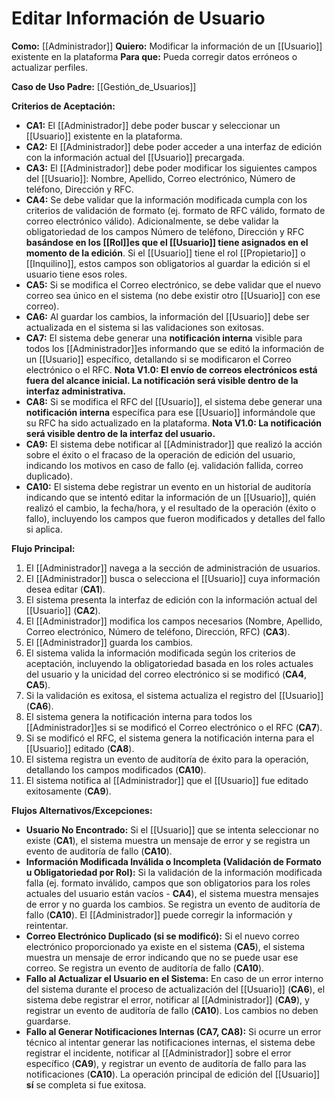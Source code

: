 # Editar Información de Usuario

**Como:** [[Administrador]]
**Quiero:** Modificar la información de un [[Usuario]] existente en la plataforma
**Para que:** Pueda corregir datos erróneos o actualizar perfiles.

**Caso de Uso Padre:** [[Gestión_de_Usuarios]]

**Criterios de Aceptación:**

*   **CA1:** El [[Administrador]] debe poder buscar y seleccionar un [[Usuario]] existente en la plataforma.
*   **CA2:** El [[Administrador]] debe poder acceder a una interfaz de edición con la información actual del [[Usuario]] precargada.
*   **CA3:** El [[Administrador]] debe poder modificar los siguientes campos del [[Usuario]]: Nombre, Apellido, Correo electrónico, Número de teléfono, Dirección y RFC.
*   **CA4:** Se debe validar que la información modificada cumpla con los criterios de validación de formato (ej. formato de RFC válido, formato de correo electrónico válido). Adicionalmente, se debe validar la obligatoriedad de los campos Número de teléfono, Dirección y RFC **basándose en los [[Rol]]es que el [[Usuario]] tiene asignados en el momento de la edición**. Si el [[Usuario]] tiene el rol [[Propietario]] o [[Inquilino]], estos campos son obligatorios al guardar la edición si el usuario tiene esos roles.
*   **CA5:** Si se modifica el Correo electrónico, se debe validar que el nuevo correo sea único en el sistema (no debe existir otro [[Usuario]] con ese correo).
*   **CA6:** Al guardar los cambios, la información del [[Usuario]] debe ser actualizada en el sistema si las validaciones son exitosas.
*   **CA7:** El sistema debe generar una **notificación interna** visible para todos los [[Administrador]]es informando que se editó la información de un [[Usuario]] específico, detallando si se modificaron el Correo electrónico o el RFC. **Nota V1.0: El envío de correos electrónicos está fuera del alcance inicial. La notificación será visible dentro de la interfaz administrativa.**
*   **CA8:** Si se modifica el RFC del [[Usuario]], el sistema debe generar una **notificación interna** específica para ese [[Usuario]] informándole que su RFC ha sido actualizado en la plataforma. **Nota V1.0: La notificación será visible dentro de la interfaz del usuario.**
*   **CA9:** El sistema debe notificar al [[Administrador]] que realizó la acción sobre el éxito o el fracaso de la operación de edición del usuario, indicando los motivos en caso de fallo (ej. validación fallida, correo duplicado).
*   **CA10:** El sistema debe registrar un evento en un historial de auditoría indicando que se intentó editar la información de un [[Usuario]], quién realizó el cambio, la fecha/hora, y el resultado de la operación (éxito o fallo), incluyendo los campos que fueron modificados y detalles del fallo si aplica.

**Flujo Principal:**

1.  El [[Administrador]] navega a la sección de administración de usuarios.
2.  El [[Administrador]] busca o selecciona el [[Usuario]] cuya información desea editar (**CA1**).
3.  El sistema presenta la interfaz de edición con la información actual del [[Usuario]] (**CA2**).
4.  El [[Administrador]] modifica los campos necesarios (Nombre, Apellido, Correo electrónico, Número de teléfono, Dirección, RFC) (**CA3**).
5.  El [[Administrador]] guarda los cambios.
6.  El sistema valida la información modificada según los criterios de aceptación, incluyendo la obligatoriedad basada en los roles actuales del usuario y la unicidad del correo electrónico si se modificó (**CA4**, **CA5**).
7.  Si la validación es exitosa, el sistema actualiza el registro del [[Usuario]] (**CA6**).
8.  El sistema genera la notificación interna para todos los [[Administrador]]es si se modificó el Correo electrónico o el RFC (**CA7**).
9.  Si se modificó el RFC, el sistema genera la notificación interna para el [[Usuario]] editado (**CA8**).
10. El sistema registra un evento de auditoría de éxito para la operación, detallando los campos modificados (**CA10**).
11. El sistema notifica al [[Administrador]] que el [[Usuario]] fue editado exitosamente (**CA9**).

**Flujos Alternativos/Excepciones:**

*   **Usuario No Encontrado:** Si el [[Usuario]] que se intenta seleccionar no existe (**CA1**), el sistema muestra un mensaje de error y se registra un evento de auditoría de fallo (**CA10**).
*   **Información Modificada Inválida o Incompleta (Validación de Formato u Obligatoriedad por Rol):** Si la validación de la información modificada falla (ej. formato inválido, campos que son obligatorios para los roles actuales del usuario están vacíos - **CA4**), el sistema muestra mensajes de error y no guarda los cambios. Se registra un evento de auditoría de fallo (**CA10**). El [[Administrador]] puede corregir la información y reintentar.
*   **Correo Electrónico Duplicado (si se modificó):** Si el nuevo correo electrónico proporcionado ya existe en el sistema (**CA5**), el sistema muestra un mensaje de error indicando que no se puede usar ese correo. Se registra un evento de auditoría de fallo (**CA10**).
*   **Fallo al Actualizar el Usuario en el Sistema:** En caso de un error interno del sistema durante el proceso de actualización del [[Usuario]] (**CA6**), el sistema debe registrar el error, notificar al [[Administrador]] (**CA9**), y registrar un evento de auditoría de fallo (**CA10**). Los cambios no deben guardarse.
*   **Fallo al Generar Notificaciones Internas (CA7, CA8):** Si ocurre un error técnico al intentar generar las notificaciones internas, el sistema debe registrar el incidente, notificar al [[Administrador]] sobre el error específico (**CA9**), y registrar un evento de auditoría de fallo para las notificaciones (**CA10**). La operación principal de edición del [[Usuario]] **sí** se completa si fue exitosa.
